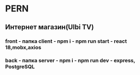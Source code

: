 # PERN
## Интернет магазин(Ulbi TV)
### front - папка client - npm i - npm run start - react 18,mobx,axios
### back - папка server - npm i - npm run dev - express, PostgreSQL
